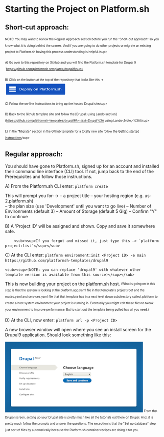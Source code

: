 # Starting the Project on Platform.sh 

## Short-cut approach:

<sub><sup>NOTE: You may want to review the Regular Approach section before you run the "Short-cut approach" so you know what it is doing behind the scenes.  And if you are going to do other projects or migrate an existing project to Platform.sh having this process understanding is helpful./sup></sub>


<sub><sup>A) Go over to this repository on GitHub and you will find the Platform.sh template for Drupal 9 `https://github.com/platformsh-templates/drupal9/sup></sub>
	
<sub><sup>B) Click on the button at the top of the repository that looks like this -></sup></sub><img src="../cicd/captures/deployonplatformbutton.png"  width="200" height="40">	

<sub><sup>C) Follow the on-line instructions to bring up the hosted Drupal site/sup></sub>	
	
<sub><sup>D) Back to the Github template site and follow the [Drupal: using Lando section](https://github.com/platformsh-templates/drupal9#:~:text=Drupal%3A using Lando-,Note,-%3A)/sup></sub>
	
<sub><sup>E) In the "Migrate" section in the Github template for a totally new site follow the [Getting started instructions](https://github.com/platformsh-templates/drupal9#getting-started-1)/sup></sub>
	

## Regular approach: 

You should have gone to Platform.sh, signed up for an account and installed their command line interface (CLI) tool. If not, jump back to the end of the Prerequisites and follow those instructions.

A) From the Platform.sh CLI enter: `platform create`

This will prompt you for-→ 
				– a project title
				– your hosting region (e.g. us-2.platform.sh)		
				– the plan size (use 'Development' until you want to go live)
				– Number of Environments (default 3)
				– Amount of Storage (default 5 Gig)
				– Confirm "Y" to continue

B) A 'Project ID' will be assigned and shown.  Copy and save it somewhere safe.

		<sub><sup>If you forgot and missed it, just type this –> `platform project:list`</sup></sub>

C) At the CLI enter:
   `platform environment:init <Project ID> -e main https://github.com/platformsh-templates/drupal9`

	<sub><sup>(NOTE: you can replace 'drupal9' with whatever other template version is available from this source)</sup></sub>

This is now building your project on the platform.sh host.  <sub><sup>(What is going on in this step is that the system is looking at the platform.app.yaml file in that template's project root and the routes.yaml and services.yaml file that that template has in a next level down subdirectory called .platform to create a host system environment your project is running in.  Eventually you might edit these files to tweak your environment to improve performance.  But to start out the template being pulled has all you need.)</sup></sub>

D) At the CLI, now enter:   `platform url -p <Project ID>`

A new browser window will open where you see an install screen for the Drupal9 application. Should look something like this:

<img src="../cicd/captures/drupalinstall1.png"  width="450">
<sub><sup>From that Drupal screen, setting up your Drupal site is pretty much like all the tutorials out there on Drupal. And, it is pretty much follow the prompts and answer the questions.  The exception is that the "Set up database" step just sort of flies by automatically because the Platform.sh container recipes are doing it for you.</sup></sub>

